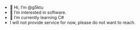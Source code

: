 - 👋 Hi, I’m @g5ktu
- 👀 I’m interested in software.  
- 🌱 I’m currently learning C#
- I will not provide service for now, please do not want to reach.  

<!---
g5ktu/g5ktu is a ✨ special ✨ repository because its `README.md` (this file) appears on your GitHub profile.
You can click the Preview link to take a look at your changes.
--->
